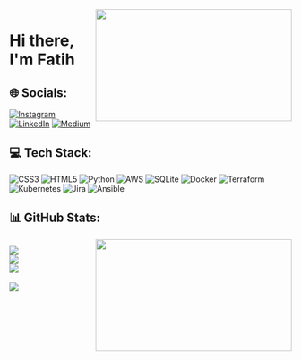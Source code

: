 <img src="https://www.opcito.com/hs-fs/hubfs/DevOps-CI-CD_03.gif?width=600&height=400&name=DevOps-CI-CD_03.gif" align="right" width="350" height="200">

# Hi there, I'm Fatih
## 🌐 Socials:
[![Instagram](https://img.shields.io/badge/Instagram-%23E4405F.svg?logo=Instagram&logoColor=white)](https://instagram.com/f.abdioglu) [![LinkedIn](https://img.shields.io/badge/LinkedIn-%230077B5.svg?logo=linkedin&logoColor=white)](https://linkedin.com/in/fatihabdioglu) [![Medium](https://img.shields.io/badge/Medium-12100E?logo=medium&logoColor=white)](https://medium.com/@f.abdioglu52) 

## 💻 Tech Stack:
![CSS3](https://img.shields.io/badge/css3-%231572B6.svg?style=for-the-badge&logo=css3&logoColor=white) ![HTML5](https://img.shields.io/badge/html5-%23E34F26.svg?style=for-the-badge&logo=html5&logoColor=white) ![Python](https://img.shields.io/badge/python-3670A0?style=for-the-badge&logo=python&logoColor=ffdd54) ![AWS](https://img.shields.io/badge/AWS-%23FF9900.svg?style=for-the-badge&logo=amazon-aws&logoColor=white) ![SQLite](https://img.shields.io/badge/sqlite-%2307405e.svg?style=for-the-badge&logo=sqlite&logoColor=white) ![Docker](https://img.shields.io/badge/docker-%230db7ed.svg?style=for-the-badge&logo=docker&logoColor=white) ![Terraform](https://img.shields.io/badge/terraform-%235835CC.svg?style=for-the-badge&logo=terraform&logoColor=white) ![Kubernetes](https://img.shields.io/badge/kubernetes-%23326ce5.svg?style=for-the-badge&logo=kubernetes&logoColor=white) ![Jira](https://img.shields.io/badge/jira-%230A0FFF.svg?style=for-the-badge&logo=jira&logoColor=white) ![Ansible](https://img.shields.io/badge/ansible-%231A1918.svg?style=for-the-badge&logo=ansible&logoColor=white)
## 📊 GitHub Stats:

<img src="https://media3.giphy.com/media/qgQUggAC3Pfv687qPC/giphy.gif?cid=790b76114acbabb2a6dff2fdf3d3b138e89c8f25cb1fa941&rid=giphy.gif&ct=g" align="right" width="350" height="200">

![](https://github-readme-stats.vercel.app/api?username=fatihabdioglu&theme=gruvbox&hide_border=false&include_all_commits=false&count_private=false)<br/>
![](https://github-readme-streak-stats.herokuapp.com/?user=fatihabdioglu&theme=gruvbox&hide_border=false)<br/>
![](https://github-readme-stats.vercel.app/api/top-langs/?username=fatihabdioglu&theme=gruvbox&hide_border=false&include_all_commits=false&count_private=false&layout=compact)
---
![](https://komarev.com/ghpvc/?username=your-github-fatihabdioglu)
